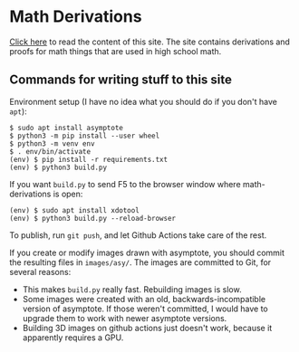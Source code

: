 # Math Derivations

[Click here](https://akuli.github.io/math-derivations)
to read the content of this site.
The site contains derivations and proofs for math things
that are used in high school math.

## Commands for writing stuff to this site

Environment setup (I have no idea what you should do if you don't have `apt`):

```
$ sudo apt install asymptote
$ python3 -m pip install --user wheel
$ python3 -m venv env
$ . env/bin/activate
(env) $ pip install -r requirements.txt
(env) $ python3 build.py
```

If you want `build.py` to send F5 to the browser window where math-derivations is open:

```
(env) $ sudo apt install xdotool
(env) $ python3 build.py --reload-browser
```

To publish, run `git push`, and let Github Actions take care of the rest.

If you create or modify images drawn with asymptote,
you should commit the resulting files in `images/asy/`.
The images are committed to Git, for several reasons:
- This makes `build.py` really fast. Rebuilding images is slow.
- Some images were created with an old, backwards-incompatible version of asymptote.
    If those weren't committed, I would have to upgrade them to work with newer asymptote versions.
- Building 3D images on github actions just doesn't work, because it apparently requires a GPU.
